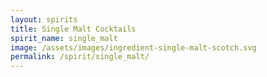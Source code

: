 ```yaml
---
layout: spirits
title: Single Malt Cocktails
spirit_name: single_malt
image: /assets/images/ingredient-single-malt-scotch.svg
permalink: /spirit/single_malt/
---
```

